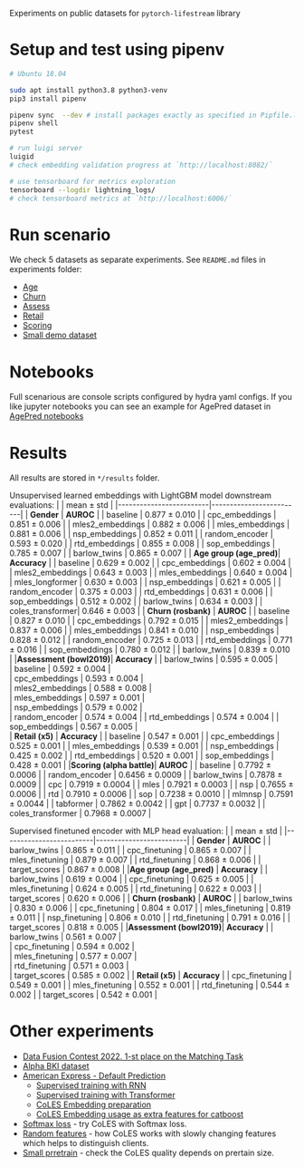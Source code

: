 Experiments on public datasets for `pytorch-lifestream` library

# Setup and test using pipenv

```sh
# Ubuntu 18.04

sudo apt install python3.8 python3-venv
pip3 install pipenv

pipenv sync  --dev # install packages exactly as specified in Pipfile.lock
pipenv shell
pytest

# run luigi server
luigid
# check embedding validation progress at `http://localhost:8082/`

# use tensorboard for metrics exploration
tensorboard --logdir lightning_logs/ 
# check tensorboard metrics at `http://localhost:6006/`

```

# Run scenario
 We check 5 datasets as separate experiments. See `README.md` files in experiments folder:
 - [Age](scenario_age_pred/README.md)
 - [Churn](scenario_rosbank/README.md)
 - [Assess](scenario_bowl2019/README.md)
 - [Retail](scenario_x5/README.md)
 - [Scoring](scenario_alpha_battle/README.md)
 - [Small demo dataset](scenario_gender/README.md)

# Notebooks

Full scenarious are console scripts configured by hydra yaml configs.
If you like jupyter notebooks you can see an example for AgePred dataset in [AgePred notebooks](scenario_age_pred/notebooks/)

# Results

All results are stored in `*/results` folder.

Unsupervised learned embeddings with LightGBM model downstream evaluations:
|                         |     mean $\pm$ std      |
|-------------------------|-------------------------|
|    **Gender**           |  **AUROC**              |
|        baseline         |    0.877 $\pm$ 0.010    |
|        cpc_embeddings   |    0.851 $\pm$ 0.006    |
|        mles2_embeddings |    0.882 $\pm$ 0.006    |
|        mles_embeddings  |    0.881 $\pm$ 0.006    |
|        nsp_embeddings   |    0.852 $\pm$ 0.011    |
|        random_encoder   |    0.593 $\pm$ 0.020    |
|        rtd_embeddings   |    0.855 $\pm$ 0.008    |
|        sop_embeddings   |    0.785 $\pm$ 0.007    |
|        barlow_twins     |    0.865 $\pm$ 0.007    |
| **Age group (age_pred)**|  **Accuracy**           |
|        baseline         |    0.629 $\pm$ 0.002    |
|        cpc_embeddings   |    0.602 $\pm$ 0.004    |
|        mles2_embeddings |    0.643 $\pm$ 0.003    |
|        mles_embeddings  |    0.640 $\pm$ 0.004    |
|        mles_longformer  |    0.630 $\pm$ 0.003    |
|        nsp_embeddings   |    0.621 $\pm$ 0.005    |
|        random_encoder   |    0.375 $\pm$ 0.003    |
|        rtd_embeddings   |    0.631 $\pm$ 0.006    |
|        sop_embeddings   |    0.512 $\pm$ 0.002    |
|        barlow_twins     |    0.634 $\pm$ 0.003    |
|        coles_transformer|    0.646 $\pm$ 0.003    |
|    **Churn (rosbank)**  |  **AUROC**              |
|        baseline         |    0.827  $\pm$ 0.010   |
|        cpc_embeddings   |    0.792  $\pm$ 0.015   |
|        mles2_embeddings |    0.837  $\pm$ 0.006   |
|        mles_embeddings  |    0.841  $\pm$ 0.010   |
|        nsp_embeddings   |    0.828  $\pm$ 0.012   |
|        random_encoder   |    0.725  $\pm$ 0.013   |
|        rtd_embeddings   |    0.771  $\pm$ 0.016   |
|        sop_embeddings   |    0.780  $\pm$ 0.012   |
|        barlow_twins     |    0.839  $\pm$ 0.010   |
|**Assessment (bowl2019)**|  **Accuracy**           |
|        barlow_twins     |    0.595 $\pm$ 0.005    |    
|        baseline         |    0.592 $\pm$ 0.004    |    
|        cpc_embeddings   |    0.593 $\pm$ 0.004    |    
|        mles2_embeddings |    0.588 $\pm$ 0.008    |    
|        mles_embeddings  |    0.597 $\pm$ 0.001    |    
|        nsp_embeddings   |    0.579 $\pm$ 0.002    |    
|        random_encoder   |    0.574 $\pm$ 0.004    |
|        rtd_embeddings   |    0.574 $\pm$ 0.004    |
|        sop_embeddings   |    0.567 $\pm$ 0.005    |    
|    **Retail (x5)**      |  **Accuracy**           |
|        baseline         |    0.547 $\pm$ 0.001    |
|        cpc_embeddings   |    0.525 $\pm$ 0.001    |
|        mles_embeddings  |    0.539 $\pm$ 0.001    |
|        nsp_embeddings   |    0.425 $\pm$ 0.002    |
|        rtd_embeddings   |    0.520 $\pm$ 0.001    |
|        sop_embeddings   |    0.428 $\pm$ 0.001    |
|**Scoring (alpha battle)**| **AUROC**              |
|        baseline         |    0.7792 $\pm$ 0.0006  |
|        random_encoder   |    0.6456 $\pm$ 0.0009  |
|        barlow_twins     |    0.7878 $\pm$ 0.0009  |
|        cpc              |    0.7919 $\pm$ 0.0004  |
|        mles             |    0.7921 $\pm$ 0.0003  |
|        nsp              |    0.7655 $\pm$ 0.0006  |
|        rtd              |    0.7910 $\pm$ 0.0006  |
|        sop              |    0.7238 $\pm$ 0.0010  |
|        mlmnsp           |    0.7591 $\pm$ 0.0044  |
|        tabformer        |    0.7862 $\pm$ 0.0042  |
|        gpt              |    0.7737 $\pm$ 0.0032  |
|   coles_transformer     |    0.7968 $\pm$ 0.0007  |

Supervised finetuned encoder with MLP head evaluation:
|                         |     mean $\pm$ std      |
|-------------------------|-------------------------|
|    **Gender**           |  **AUROC**              |
|        barlow_twins     |    0.865 $\pm$ 0.011    |
|        cpc_finetuning   |    0.865 $\pm$ 0.007    |
|        mles_finetuning  |    0.879 $\pm$ 0.007    |
|        rtd_finetuning   |    0.868 $\pm$ 0.006    |
|        target_scores    |    0.867 $\pm$ 0.008    |
|**Age group (age_pred)** |  **Accuracy**           |
|        barlow_twins     |    0.619 $\pm$ 0.004    |
|        cpc_finetuning   |    0.625 $\pm$ 0.005    |
|        mles_finetuning  |    0.624 $\pm$ 0.005    |
|        rtd_finetuning   |    0.622 $\pm$ 0.003    |
|        target_scores    |    0.620 $\pm$ 0.006    |
|    **Churn (rosbank)**  |  **AUROC**              |
|        barlow_twins     |    0.830 $\pm$ 0.006    |
|        cpc_finetuning   |    0.804 $\pm$ 0.017    |
|        mles_finetuning  |    0.819 $\pm$ 0.011    |
|        nsp_finetuning   |    0.806 $\pm$ 0.010    |
|        rtd_finetuning   |    0.791 $\pm$ 0.016    |
|        target_scores    |    0.818 $\pm$ 0.005    |
|**Assessment (bowl2019)**|  **Accuracy**           |
|        barlow_twins     |    0.561 $\pm$ 0.007    |    
|        cpc_finetuning   |    0.594 $\pm$ 0.002    |    
|        mles_finetuning  |    0.577 $\pm$ 0.007    |    
|        rtd_finetuning   |    0.571 $\pm$ 0.003    |    
|        target_scores    |    0.585 $\pm$ 0.002    |
|    **Retail (x5)**      |  **Accuracy**           |
|        cpc_finetuning   |    0.549 $\pm$ 0.001    |
|        mles_finetuning  |    0.552 $\pm$ 0.001    |
|        rtd_finetuning   |    0.544 $\pm$ 0.002    |
|        target_scores    |    0.542 $\pm$ 0.001    |

# Other experiments

- [Data Fusion Contest 2022. 1-st place on the Matching Task](https://github.com/ivkireev86/datafusion-contest-2022)
- [Alpha BKI dataset](experiments/scenario_alpha_rnn_vs_transformer/README.md)
- [American Express - Default Prediction](https://www.kaggle.com/competitions/amex-default-prediction)
    - [Supervised training with RNN](https://www.kaggle.com/code/ivkireev/amex-ptls-baseline-supervised-neural-network)
    - [Supervised training with Transformer](https://www.kaggle.com/code/ivkireev/amex-transformer-network-train-with-ptls)
    - [CoLES Embedding preparation](https://www.kaggle.com/code/ivkireev/amex-contrastive-embeddings-with-ptls-coles)
    - [CoLES Embedding usage as extra features for catboost](https://www.kaggle.com/code/ivkireev/catboost-classifier-with-coles-embeddings)
- [Softmax loss](experiments/softmax_loss_vs_contrastive_loss/readme.md) - try CoLES with Softmax loss.
- [Random features](experiments/random_features/readme.md) - how CoLES works with slowly changing features which helps to distinguish clients.
- [Small prretrain](experiments/mles_experiments_supervised_only/README.md) - check the CoLES quality depends on prertain size.

